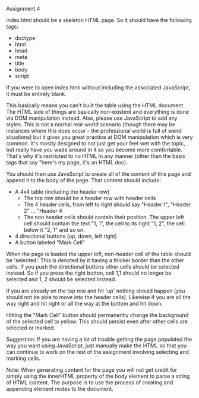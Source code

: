 Assignment 4


index.html should be a skeleton HTML page. So it should have the following tags:

* doctype
* html
* head
* meta
* title
* body
* script

If you were to open index.html without including the associated JavaScript, it must be entirely blank.

This basically means you can't built the table using the HTML document. The HTML side of things are basically non-existent and everything is done via DOM manipulation instead.  Also, please use JavaScript to add any styles. This is not a normal real-world scenario (though there may be instances where this does occur - the professional world is full of weird situations) but it gives you great practice at DOM manipulation which is very common.  It's mostly designed to not just get your feet wet with the topic, but really have you wade around in it so you become more comfortable.  That's why it's restricted to no HTML in any manner (other than the basic tags that say "here's my page, it's an HTML doc).

You should then use JavaScript to create all of the content of this page and append it to the body of the page. That content should include:

* A 4x4 table (including the header row)
    * The top row should be a header row with header cells
    * The 4 header cells, from left to right should say "Header 1", "Header 2" ... "Header 4
    * The non header cells should contain their position. The upper left cell should contain the text "1, 1", the cell to its right "1, 2", the cell below it "2, 1" and so on.
* 4 directional buttons (up, down, left right)
* A button labeled "Mark Cell"

When the page is loaded the upper left, non-header cell of the table should be 'selected'. This is denoted by it having a thicker border than the other cells. If you push the directional buttons other cells should be selected instead. So if you press the right button, cell 1,1 should no longer be selected and 1, 2 should be selected instead.

If you are already on the top row and hit 'up' nothing should happen (you should not be able to move into the header cells). Likewise if you are all the way right and hit right or all the way at the bottom and hit down.

Hitting the "Mark Cell" button should permanently change the background of the selected cell to yellow. This should persist even after other cells are selected or marked.

Suggestion: If you are having a lot of trouble getting the page populated the way you want using JavaScript, just manually make the HTML so that you can continue to work on the rest of the assignment involving selecting and marking cells.

Note: When generating content for the page you will not get credit for simply using the innerHTML property of the body element to parse a string of HTML content. The purpose is to use the process of creating and appending element nodes to the document.
